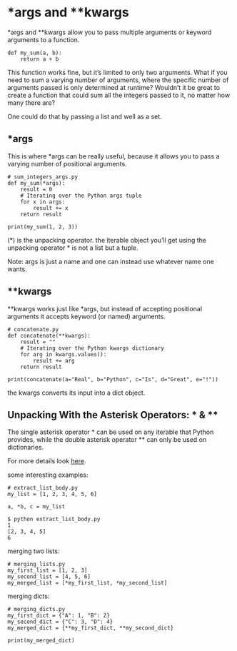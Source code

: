 # \*args and \*\*kwargs

\*args and \*\*kwargs allow you to pass multiple arguments or keyword arguments to a function.

```
def my_sum(a, b):
    return a + b
```

This function works fine, but it’s limited to only two arguments. What if you need to sum a varying number of arguments, where the specific number of arguments passed is only determined at runtime? Wouldn’t it be great to create a function that could sum all the integers passed to it, no matter how many there are?

One could do that by passing a list and well as a set. 

## \*args

This is where \*args can be really useful, because it allows you to pass a varying number of positional arguments. 

```
# sum_integers_args.py
def my_sum(*args):
    result = 0
    # Iterating over the Python args tuple
    for x in args:
        result += x
    return result

print(my_sum(1, 2, 3))
```
(\*) is the unpacking operator. the iterable object you’ll get using the unpacking operator * is not a list but a tuple.

Note: args is just a name and one can instead use whatever name one wants. 

## \*\*kwargs

\*\*kwargs works just like \*args, but instead of accepting positional arguments it accepts keyword (or named) arguments. 

```
# concatenate.py
def concatenate(**kwargs):
    result = ""
    # Iterating over the Python kwargs dictionary
    for arg in kwargs.values():
        result += arg
    return result

print(concatenate(a="Real", b="Python", c="Is", d="Great", e="!"))
```

the kwargs converts its input into a dict object. 

## Unpacking With the Asterisk Operators: \* & \*\*

The single asterisk operator \* can be used on any iterable that Python provides, while the double asterisk operator \*\* can only be used on dictionaries.

For more details look [here](https://realpython.com/python-kwargs-and-args/).

some interesting examples:
```
# extract_list_body.py
my_list = [1, 2, 3, 4, 5, 6]

a, *b, c = my_list
```

```
$ python extract_list_body.py
1
[2, 3, 4, 5]
6
```

merging two lists:
```
# merging_lists.py
my_first_list = [1, 2, 3]
my_second_list = [4, 5, 6]
my_merged_list = [*my_first_list, *my_second_list]
```

merging dicts:
```
# merging_dicts.py
my_first_dict = {"A": 1, "B": 2}
my_second_dict = {"C": 3, "D": 4}
my_merged_dict = {**my_first_dict, **my_second_dict}

print(my_merged_dict)
```



